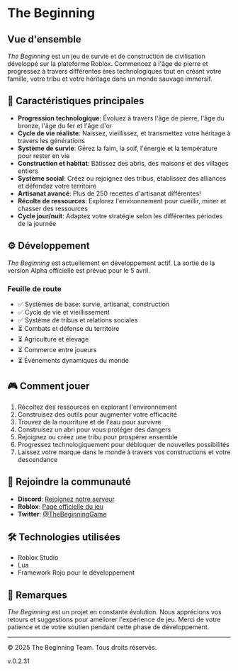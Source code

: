 # The Beginning

## Vue d'ensemble
*The Beginning* est un jeu de survie et de construction de civilisation développé sur la plateforme Roblox. Commencez à l'âge de pierre et progressez à travers différentes ères technologiques tout en créant votre famille, votre tribu et votre héritage dans un monde sauvage immersif.

## 🌟 Caractéristiques principales

- **Progression technologique**: Évoluez à travers l'âge de pierre, l'âge du bronze, l'âge du fer et l'âge d'or
- **Cycle de vie réaliste**: Naissez, vieillissez, et transmettez votre héritage à travers les générations
- **Système de survie**: Gérez la faim, la soif, l'énergie et la température pour rester en vie
- **Construction et habitat**: Bâtissez des abris, des maisons et des villages entiers
- **Système social**: Créez ou rejoignez des tribus, établissez des alliances et défendez votre territoire
- **Artisanat avancé**: Plus de 250 recettes d'artisanat différentes!
- **Récolte de ressources**: Explorez l'environnement pour cueillir, miner et chasser des ressources
- **Cycle jour/nuit**: Adaptez votre stratégie selon les différentes périodes de la journée

## ⚙️ Développement

*The Beginning* est actuellement en développement actif. La sortie de la version Alpha officielle est prévue pour le 5 avril.

### Feuille de route
- ✅ Systèmes de base: survie, artisanat, construction
- ✅ Cycle de vie et vieillissement
- ✅ Système de tribus et relations sociales
- ⏳ Combats et défense du territoire
- ⏳ Agriculture et élevage
- ⏳ Commerce entre joueurs
- ⏳ Événements dynamiques du monde

## 🎮 Comment jouer

1. Récoltez des ressources en explorant l'environnement
2. Construisez des outils pour augmenter votre efficacité
3. Trouvez de la nourriture et de l'eau pour survivre
4. Construisez un abri pour vous protéger des dangers
5. Rejoignez ou créez une tribu pour prospérer ensemble
6. Progressez technologiquement pour débloquer de nouvelles possibilités
7. Laissez votre marque dans le monde à travers vos constructions et votre descendance

## 👥 Rejoindre la communauté

- **Discord**: [Rejoignez notre serveur](https://discord.gg/thebeginning)
- **Roblox**: [Page officielle du jeu](https://www.roblox.com/games/the-beginning)
- **Twitter**: [@TheBeginningGame](https://twitter.com/thebeginninggame)

## 🛠️ Technologies utilisées

- Roblox Studio
- Lua
- Framework Rojo pour le développement

## 📝 Remarques

*The Beginning* est un projet en constante évolution. Nous apprécions vos retours et suggestions pour améliorer l'expérience de jeu. Merci de votre patience et de votre soutien pendant cette phase de développement.

---

© 2025 The Beginning Team. Tous droits réservés.

v.0.2.31
